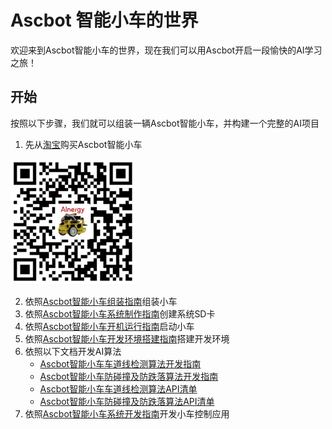# Ascbot 智能小车的世界
欢迎来到Ascbot智能小车的世界，现在我们可以用Ascbot开启一段愉快的AI学习之旅！
## 开始
按照以下步骤，我们就可以组装一辆Ascbot智能小车，并构建一个完整的AI项目

1. 先从[淘宝](https://item.taobao.com/item.htm?id=605273577157)购买Ascbot智能小车

![AscbotQRcode](./Docs/AscbotImg/buylink-QRcode.png)

2. 依照[Ascbot智能小车组装指南](./Docs/Ascbot-assembly-guide-cn.md)组装小车
3. 依照[Ascbot智能小车系统制作指南](./Docs/Ascbot-system-install-guide.md)创建系统SD卡
4. 依照[Ascbot智能小车开机运行指南](./Docs/Ascbot-system-startup.md)启动小车
5. 依照[Ascbot智能小车开发环境搭建指南](./Docs/Ascbot-Development-environment-guide.md)搭建开发环境
6. 依照以下文档开发AI算法
    * [Ascbot智能小车车道线检测算法开发指南](./Docs/Ascbot-Lane_Detection-Algorithm-Development-Guide.md)
    * [Ascbot智能小车防碰撞及防跌落算法开发指南](./Docs/Ascbot-Anti-collision_anti-drop-algorithm-development-guide.md)
    * [Ascbot智能小车车道线检测算法API清单](./Docs/Ascbot-Lane_Detection-Algorithm-API-list.md)
    * [Ascbot智能小车防碰撞及防跌落算法API清单](./Docs/Ascbot-Anti-collision_anti-drop-algorithm-API-list.md)
7. 依照[Ascbot智能小车系统开发指南](./Docs/Ascbot-system-develop-guide.md)开发小车控制应用

